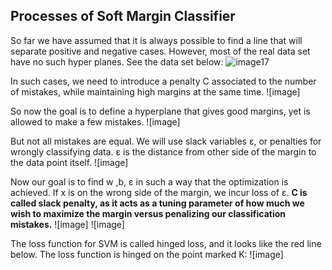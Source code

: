   
## Processes of Soft Margin Classifier

So far we have assumed that it is always possible to find a line that will separate positive and negative cases. However, most of the real data set have no such hyper planes. See the data set below:
![image17]()

In such cases, we need to introduce a penalty C associated to the number of mistakes, while maintaining high margins at the same time.
![image]

So now the goal is to define a hyperplane that gives good margins, yet is allowed to make a few mistakes.
![image]

But not all mistakes are equal. We will use slack variables ε, or penalties for wrongly classifying data.
ε is the distance from other side of the margin to the data point itself.
![image]

Now our goal is to find w ,b, ε in such a way that the optimization is achieved. If x is on the wrong side of the margin, we incur loss of ε.
**C is called slack penalty, as it acts as a tuning parameter of how much we wish to maximize the margin versus penalizing our classification mistakes.**
![image]
![image]

The loss function for SVM is called hinged loss, and it looks like the red line below. The loss function is hinged on the point marked K:
![image]

